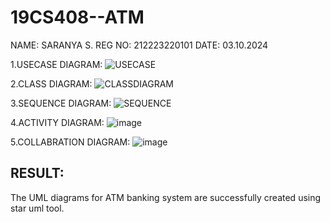 # 19CS408--ATM
NAME: SARANYA S.
REG NO: 212223220101
DATE: 03.10.2024

1.USECASE DIAGRAM:
![USECASE](https://github.com/user-attachments/assets/53f26f97-3665-443f-8449-05c9c84bd10f)

2.CLASS DIAGRAM:
![CLASSDIAGRAM](https://github.com/user-attachments/assets/27c2312e-32c6-443d-8f90-a891cadee843)

3.SEQUENCE DIAGRAM:
![SEQUENCE](https://github.com/user-attachments/assets/5c650ac9-09f3-42b7-af63-e744c45cdd57)

4.ACTIVITY DIAGRAM:
![image](https://github.com/user-attachments/assets/6d0c7931-e03e-4a2f-a4e2-b3bd878747b5)

5.COLLABRATION DIAGRAM:
![image](https://github.com/user-attachments/assets/0839dd5c-3a0f-43f2-b4ab-41cdcd3a21c5)

## RESULT:

The UML diagrams for ATM banking system are successfully created using star uml tool.



